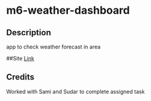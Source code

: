 # m6-weather-dashboard
## Description
app to check weather forecast in area 


##Site
[Link](https://jamalm06.github.io/m6-weather-dashboard/)


## Credits
Worked with Sami and Sudar to complete assigned task
